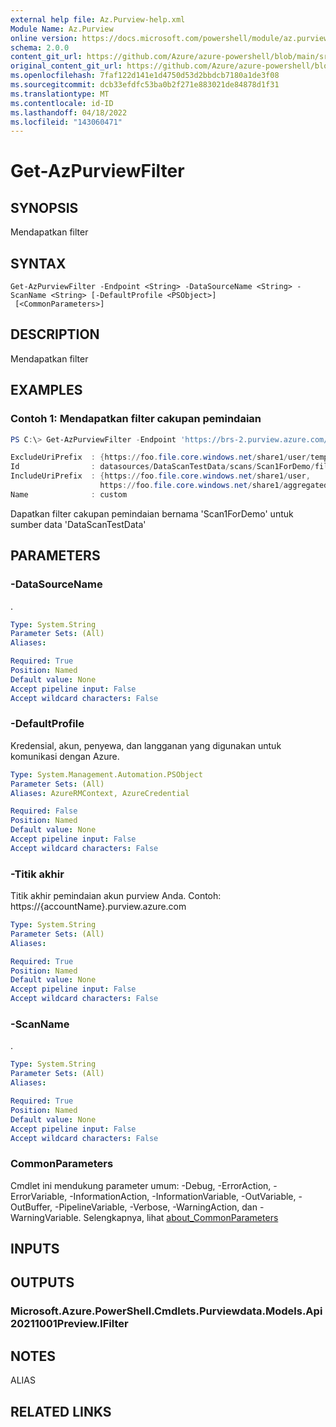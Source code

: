 ```yaml
---
external help file: Az.Purview-help.xml
Module Name: Az.Purview
online version: https://docs.microsoft.com/powershell/module/az.purview/get-azpurviewfilter
schema: 2.0.0
content_git_url: https://github.com/Azure/azure-powershell/blob/main/src/Purview/Purview/help/Get-AzPurviewFilter.md
original_content_git_url: https://github.com/Azure/azure-powershell/blob/main/src/Purview/Purview/help/Get-AzPurviewFilter.md
ms.openlocfilehash: 7faf122d141e1d4750d53d2bbdcb7180a1de3f08
ms.sourcegitcommit: dcb33efdfc53ba0b2f271e883021de84878d1f31
ms.translationtype: MT
ms.contentlocale: id-ID
ms.lasthandoff: 04/18/2022
ms.locfileid: "143060471"
---
```

# Get-AzPurviewFilter

## SYNOPSIS
Mendapatkan filter

## SYNTAX

```
Get-AzPurviewFilter -Endpoint <String> -DataSourceName <String> -ScanName <String> [-DefaultProfile <PSObject>]
 [<CommonParameters>]
```

## DESCRIPTION
Mendapatkan filter

## EXAMPLES

### Contoh 1: Mendapatkan filter cakupan pemindaian
```powershell
PS C:\> Get-AzPurviewFilter -Endpoint 'https://brs-2.purview.azure.com/' -DataSourceName 'DataScanTestData' -ScanName 'Scan1ForDemo'

ExcludeUriPrefix  : {https://foo.file.core.windows.net/share1/user/temp}
Id                : datasources/DataScanTestData/scans/Scan1ForDemo/filters/custom
IncludeUriPrefix  : {https://foo.file.core.windows.net/share1/user,
                    https://foo.file.core.windows.net/share1/aggregated}
Name              : custom
```

Dapatkan filter cakupan pemindaian bernama 'Scan1ForDemo' untuk sumber data 'DataScanTestData'

## PARAMETERS

### -DataSourceName
.

```yaml
Type: System.String
Parameter Sets: (All)
Aliases:

Required: True
Position: Named
Default value: None
Accept pipeline input: False
Accept wildcard characters: False
```

### -DefaultProfile
Kredensial, akun, penyewa, dan langganan yang digunakan untuk komunikasi dengan Azure.

```yaml
Type: System.Management.Automation.PSObject
Parameter Sets: (All)
Aliases: AzureRMContext, AzureCredential

Required: False
Position: Named
Default value: None
Accept pipeline input: False
Accept wildcard characters: False
```

### -Titik akhir
Titik akhir pemindaian akun purview Anda.
Contoh: https://{accountName}.purview.azure.com

```yaml
Type: System.String
Parameter Sets: (All)
Aliases:

Required: True
Position: Named
Default value: None
Accept pipeline input: False
Accept wildcard characters: False
```

### -ScanName
.

```yaml
Type: System.String
Parameter Sets: (All)
Aliases:

Required: True
Position: Named
Default value: None
Accept pipeline input: False
Accept wildcard characters: False
```

### CommonParameters
Cmdlet ini mendukung parameter umum: -Debug, -ErrorAction, -ErrorVariable, -InformationAction, -InformationVariable, -OutVariable, -OutBuffer, -PipelineVariable, -Verbose, -WarningAction, dan -WarningVariable. Selengkapnya, lihat [about_CommonParameters](http://go.microsoft.com/fwlink/?LinkID=113216)

## INPUTS

## OUTPUTS

### Microsoft.Azure.PowerShell.Cmdlets.Purviewdata.Models.Api20211001Preview.IFilter

## NOTES

ALIAS

## RELATED LINKS
